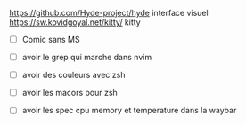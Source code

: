https://github.com/Hyde-project/hyde interface visuel
https://sw.kovidgoyal.net/kitty/ kitty


- [ ] Comic sans MS
- [ ] avoir le grep qui marche dans nvim
- [ ] avoir des couleurs avec zsh
- [ ] avoir les macors pour zsh
- [ ] avoir les spec cpu memory et temperature dans la waybar

